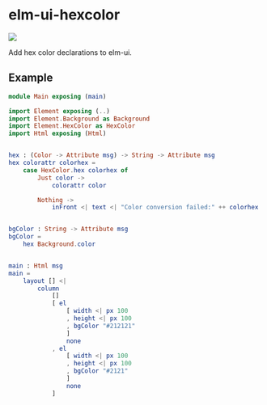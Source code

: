 # elm-ui-hexcolor

![](https://github.com/TheSacredLipton/elm-ui-hexcolor/workflows/Node.js%20CI/badge.svg)

Add hex color declarations to elm-ui.

## Example

```elm
module Main exposing (main)

import Element exposing (..)
import Element.Background as Background
import Element.HexColor as HexColor
import Html exposing (Html)


hex : (Color -> Attribute msg) -> String -> Attribute msg
hex colorattr colorhex =
    case HexColor.hex colorhex of
        Just color ->
            colorattr color

        Nothing ->
            inFront <| text <| "Color conversion failed:" ++ colorhex


bgColor : String -> Attribute msg
bgColor =
    hex Background.color


main : Html msg
main =
    layout [] <|
        column
            []
            [ el
                [ width <| px 100
                , height <| px 100
                , bgColor "#212121"
                ]
                none
            , el
                [ width <| px 100
                , height <| px 100
                , bgColor "#2121"
                ]
                none
            ]
```